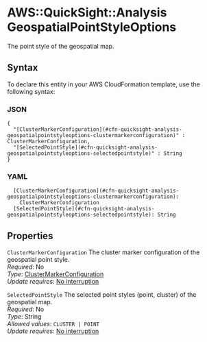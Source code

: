 # AWS::QuickSight::Analysis GeospatialPointStyleOptions<a name="aws-properties-quicksight-analysis-geospatialpointstyleoptions"></a>

The point style of the geospatial map\.

## Syntax<a name="aws-properties-quicksight-analysis-geospatialpointstyleoptions-syntax"></a>

To declare this entity in your AWS CloudFormation template, use the following syntax:

### JSON<a name="aws-properties-quicksight-analysis-geospatialpointstyleoptions-syntax.json"></a>

```
{
  "[ClusterMarkerConfiguration](#cfn-quicksight-analysis-geospatialpointstyleoptions-clustermarkerconfiguration)" : ClusterMarkerConfiguration,
  "[SelectedPointStyle](#cfn-quicksight-analysis-geospatialpointstyleoptions-selectedpointstyle)" : String
}
```

### YAML<a name="aws-properties-quicksight-analysis-geospatialpointstyleoptions-syntax.yaml"></a>

```
  [ClusterMarkerConfiguration](#cfn-quicksight-analysis-geospatialpointstyleoptions-clustermarkerconfiguration):
    ClusterMarkerConfiguration
  [SelectedPointStyle](#cfn-quicksight-analysis-geospatialpointstyleoptions-selectedpointstyle): String
```

## Properties<a name="aws-properties-quicksight-analysis-geospatialpointstyleoptions-properties"></a>

`ClusterMarkerConfiguration` <a name="cfn-quicksight-analysis-geospatialpointstyleoptions-clustermarkerconfiguration"></a>
The cluster marker configuration of the geospatial point style\.  
_Required_: No  
_Type_: [ClusterMarkerConfiguration](aws-properties-quicksight-analysis-clustermarkerconfiguration.md)  
_Update requires_: [No interruption](https://docs.aws.amazon.com/AWSCloudFormation/latest/UserGuide/using-cfn-updating-stacks-update-behaviors.html#update-no-interrupt)

`SelectedPointStyle` <a name="cfn-quicksight-analysis-geospatialpointstyleoptions-selectedpointstyle"></a>
The selected point styles \(point, cluster\) of the geospatial map\.  
_Required_: No  
_Type_: String  
_Allowed values_: `CLUSTER | POINT`  
_Update requires_: [No interruption](https://docs.aws.amazon.com/AWSCloudFormation/latest/UserGuide/using-cfn-updating-stacks-update-behaviors.html#update-no-interrupt)
